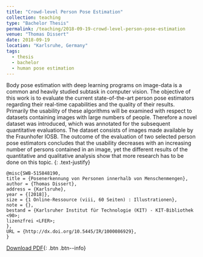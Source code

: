 ```yaml
---
title: "Crowd-level Person Pose Estimation"
collection: teaching
type: "Bachelor Thesis"
permalink: /teaching/2018-09-19-crowd-level-person-pose-estimation
venue: "Thomas Dissert"
date: 2018-09-19
location: "Karlsruhe, Germany"
tags: 
  - thesis
  - bachelor
  - human pose estimation
---
```


Body pose estimation with deep learning programs on image-data is a common and heavily studied subtask in computer vision. The objective of this work is to evaluate the current state-of-the-art person pose estimators regarding their real-time capabilities and the quality of their results. Primarily the usability of these algorithms will be examined with respect to datasets containing images with large numbers of people. Therefore a novel dataset was introduced, which was annotated for the subsequent quantitative evaluations. The dataset consists of images made available by the Fraunhofer IOSB. The outcome of the evaluation of two selected person pose estimators concludes that the usability decreases with an increasing number of persons contained in an image, yet the different results of the quantitative and qualitative analysis show that more research has to be done on this topic.
{: .text-justify}

~~~~~~
@misc{SWB-515848190,
title = {Posenerkennung von Personen innerhalb von Menschenmengen},
author = {Thomas Dissert},
address = {Karlsruhe},
year = {[2018]},
size = {1 Online-Ressource (viii, 60 Seiten) : Illustrationen},
note = {},
bestand = {Karlsruher Institut für Technologie (KIT) - KIT-Bibliothek <90>;
lizenzfrei <LFER>;
},
URL = {http://dx.doi.org/10.5445/IR/1000086929},
}
~~~~~~

[Download PDF](http://dx.doi.org/10.5445/IR/1000086929){: .btn .btn--info}

